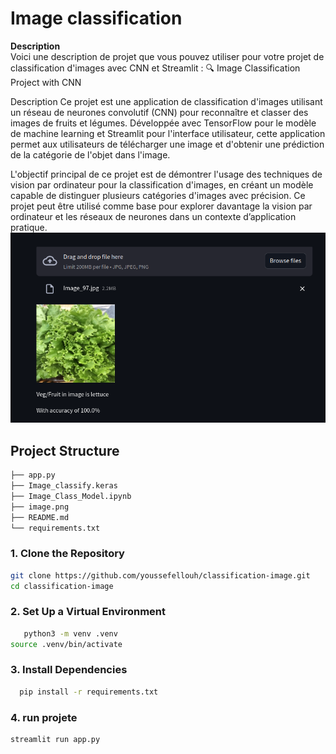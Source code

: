 # Image classification


**Description**  
Voici une description de projet que vous pouvez utiliser pour votre projet de classification d'images avec CNN et Streamlit :
🔍 Image Classification Project with CNN

Description
Ce projet est une application de classification d'images utilisant un réseau de neurones convolutif (CNN) pour reconnaître et classer des images de fruits et légumes. Développée avec TensorFlow pour le modèle de machine learning et Streamlit pour l'interface utilisateur, cette application permet aux utilisateurs de télécharger une image et d'obtenir une prédiction de la catégorie de l'objet dans l'image.

L'objectif principal de ce projet est de démontrer l'usage des techniques de vision par ordinateur pour la classification d'images, en créant un modèle capable de distinguer plusieurs catégories d'images avec précision. Ce projet peut être utilisé comme base pour explorer davantage la vision par ordinateur et les réseaux de neurones dans un contexte d’application pratique.
![Description de l'image](image.png)

## Project Structure
```bash
├── app.py
├── Image_classify.keras
├── Image_Class_Model.ipynb
├── image.png
├── README.md
└── requirements.txt
```

### 1. Clone the Repository
```bash
git clone https://github.com/youssefellouh/classification-image.git
cd classification-image 


```
### 2. Set Up a Virtual Environment
```bash
   python3 -m venv .venv
source .venv/bin/activate 
```
### 3. Install Dependencies
``` bash
  pip install -r requirements.txt
```
### 4. run projete
``` bash
streamlit run app.py
```
